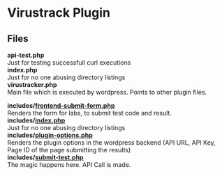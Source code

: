 # Virustrack Plugin
## Files
**api-test.php**  
Just for testing successfull curl executions  
**index.php**  
Just for no one abusing directory listings  
**virustracker.php**  
Main file which is executed by wordpress. Points to other plugin files.  
  
**includes/[frontend-submit-form.php](https://github.com/virustracker/vt-web/blob/master/wp-content/plugins/virustracker/includes/frontend-submit-form.php "frontend-submit-form.php")**  
Renders the form for labs, to submit test code and result.  
**includes/[index.php](https://github.com/virustracker/vt-web/blob/master/wp-content/plugins/virustracker/includes/index.php "index.php")**  
Just for no one abusing directory listings  
**includes/[plugin-options.php](https://github.com/virustracker/vt-web/blob/master/wp-content/plugins/virustracker/includes/plugin-options.php "plugin-options.php")**  
Renders the plugin options in the wordpress backend (API URL, API Key, Page ID of the page submitting the results)  
**includes/[submit-test.php](https://github.com/virustracker/vt-web/blob/master/wp-content/plugins/virustracker/includes/submit-test.php "submit-test.php")**  
The magic happens here. API Call is made.  
